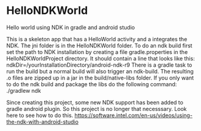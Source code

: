 HelloNDKWorld
=============

Hello world using NDK in gradle and android studio

This is a skeleton app that has a HelloWorld activity and a integrates the NDK. The jni folder is 
in the HelloNDKWorld folder. To do an ndk build first set the path to NDK installation by creating a file gradle.properties in the HelloNDKWorldProject directory. It should contain a line that looks like this:
   ndkDir=/yourInstallationDirectory/android-ndk-r9
There is a gradle task to run the build but a normal build will also trigger an ndk-build. The resulting .o files are zipped up in a jar in the build/native-libs folder.
If you only want to do the ndk build and package the libs do the following command:
  ./gradlew ndk
  
  Since creating this project, some new NDK support has been added to gradle android plugin. So this project is no longer that necesssary. Look here to see how to do this. https://software.intel.com/en-us/videos/using-the-ndk-with-android-studio
